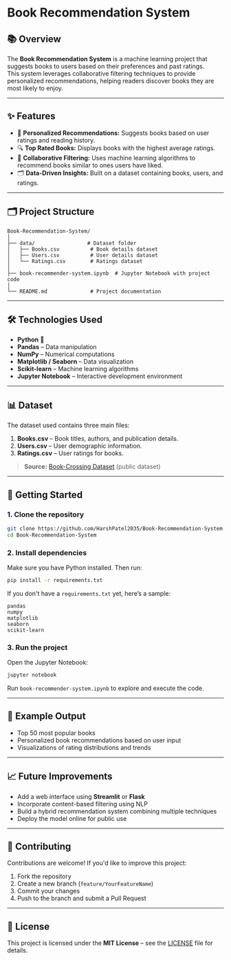 
# Book Recommendation System

## 📚 Overview
The **Book Recommendation System** is a machine learning project that suggests books to users based on their preferences and past ratings.  
This system leverages collaborative filtering techniques to provide personalized recommendations, helping readers discover books they are most likely to enjoy.

---

## ✨ Features
- 📖 **Personalized Recommendations:** Suggests books based on user ratings and reading history.  
- 🔍 **Top Rated Books:** Displays books with the highest average ratings.  
- 🧠 **Collaborative Filtering:** Uses machine learning algorithms to recommend books similar to ones users have liked.  
- 🗂️ **Data-Driven Insights:** Built on a dataset containing books, users, and ratings.

---

## 🗂️ Project Structure
```
Book-Recommendation-System/
│
├── data/                 # Dataset folder
│   ├── Books.csv          # Book details dataset
│   ├── Users.csv          # User details dataset
│   └── Ratings.csv        # Ratings dataset
│
├── book-recommender-system.ipynb  # Jupyter Notebook with project code
│
└── README.md              # Project documentation
```

---

## 🛠️ Technologies Used
- **Python** 🐍  
- **Pandas** – Data manipulation  
- **NumPy** – Numerical computations  
- **Matplotlib / Seaborn** – Data visualization  
- **Scikit-learn** – Machine learning algorithms  
- **Jupyter Notebook** – Interactive development environment

---

## 📊 Dataset
The dataset used contains three main files:
1. **Books.csv** – Book titles, authors, and publication details.  
2. **Users.csv** – User demographic information.  
3. **Ratings.csv** – User ratings for books.

> **Source:** [Book-Crossing Dataset](http://www2.informatik.uni-freiburg.de/~cziegler/BX/) (public dataset)

---

## 🚀 Getting Started

### **1. Clone the repository**
```bash
git clone https://github.com/HarshPatel2035/Book-Recommendation-System.git
cd Book-Recommendation-System
```

### **2. Install dependencies**
Make sure you have Python installed. Then run:
```bash
pip install -r requirements.txt
```

If you don't have a `requirements.txt` yet, here’s a sample:
```
pandas
numpy
matplotlib
seaborn
scikit-learn
```

### **3. Run the project**
Open the Jupyter Notebook:
```bash
jupyter notebook
```

Run `book-recommender-system.ipynb` to explore and execute the code.

---

## 🧪 Example Output
- Top 50 most popular books  
- Personalized book recommendations based on user input  
- Visualizations of rating distributions and trends

---

## 📈 Future Improvements
- Add a web interface using **Streamlit** or **Flask**  
- Incorporate content-based filtering using NLP  
- Build a hybrid recommendation system combining multiple techniques  
- Deploy the model online for public use

---

## 🤝 Contributing
Contributions are welcome! If you'd like to improve this project:
1. Fork the repository  
2. Create a new branch (`feature/YourFeatureName`)  
3. Commit your changes  
4. Push to the branch and submit a Pull Request

---

## 📜 License
This project is licensed under the **MIT License** – see the [LICENSE](LICENSE) file for details.
